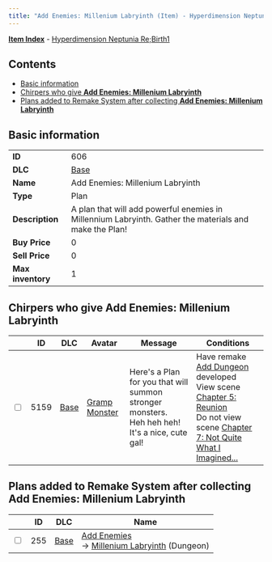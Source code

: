 ```yaml
---
title: "Add Enemies: Millenium Labryinth (Item) - Hyperdimension Neptunia Re;Birth1"
---
```


[**Item Index**](/neptunia/rb1/item/index.html) - [Hyperdimension Neptunia Re;Birth1](/neptunia/rb1)

## Contents

- [Basic information](#basic-information)
- [Chirpers who give **Add Enemies: Millenium Labryinth**](#chirpers-who-give-add-enemies-millenium-labryinth)
- [Plans added to Remake System after collecting **Add Enemies: Millenium Labryinth**](#plans-added-to-remake-system-after-collecting-add-enemies-millenium-labryinth)

## Basic information

|   |   |
| -- | -- |
| **ID** | 606 |
| **DLC** | [Base](/neptunia/rb1/dlc/1-base.html) |
| **Name** | Add Enemies: Millenium Labryinth |
| **Type** | Plan |
| **Description** | A plan that will add powerful enemies in Millennium Labryinth. Gather the materials and make the Plan! |
| **Buy Price** | 0 |
| **Sell Price** | 0 |
| **Max inventory** | 1 |

## Chirpers who give **Add Enemies: Millenium Labryinth**

|    | ID | DLC | Avatar | Message | Conditions |
| -- | -- | --- | ------ | ------- | ---------- |
| <input type="checkbox" id="rb1-chirper-event-1-5159" class="trackbox" /> | 5159 | [Base](/neptunia/rb1/dlc/1-base.html) | [Gramp Monster](/neptunia/rb1/avatar/1-243-gramp-monster.html) | Here's a Plan for you that will summon stronger monsters.<br />Heh heh heh! It's a nice, cute gal! | Have remake [Add Dungeon](/neptunia/rb1/remake/1-218-add-dungeon.html) developed<br />View scene [Chapter 5: Reunion](/neptunia/rb1/scene/1-503-chapter-5-reunion.html)<br />Do not view scene [Chapter 7: Not Quite What I Imagined...](/neptunia/rb1/scene/1-701-chapter-7-not-quite-what-i-imagined.html) |

## Plans added to Remake System after collecting **Add Enemies: Millenium Labryinth**

|    | ID | DLC | Name |
| -- | -- | --- | ---- |
| <input type="checkbox" id="rb1-remake-1-255" class="trackbox" /> | 255 | [Base](/neptunia/rb1/dlc/1-base.html) | [Add Enemies](/neptunia/rb1/remake/1-255-add-enemies.html)<br />→ [Millenium Labryinth](/neptunia/rb1/dungeon/1-113-millenium-labryinth.html) (Dungeon) |